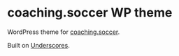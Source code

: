 # coaching.soccer WP theme

WordPress theme for [coaching.soccer](coaching.soccer).

Built on [Underscores](https://underscores.me).
